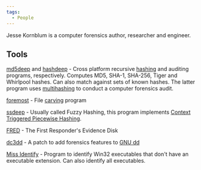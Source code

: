 ```yaml
---
tags:
  - People
---
```

Jesse Kornblum is a computer forensics author, researcher and engineer.

## Tools

[md5deep](md5deep.md) and [hashdeep](hashdeep.md) -
Cross platform recursive [hashing](hashing.md) and auditing
programs, respectively. Computes MD5, SHA-1, SHA-256, Tiger and
Whirlpool hashes. Can also match against sets of known hashes. The
latter program uses [multihashing](multihashing.md) to conduct a
computer forensics audit.

[foremost](foremost.md) - File [carving](file_carving.md)
program

[ssdeep](ssdeep.md) - Usually called Fuzzy Hashing, this program
implements [Context Triggered Piecewise
Hashing](context_triggered_piecewise_hashing.md).

[FRED](first_responder's_evidence_disk.md) - The First
Responder's Evidence Disk

[dc3dd](dc3dd.md) - A patch to add forensics features to [GNU
dd](dd.md)

[Miss Identify](miss_identify.md) - Program to identify Win32
executables that don't have an executable extension. Can also identify
all executables.
